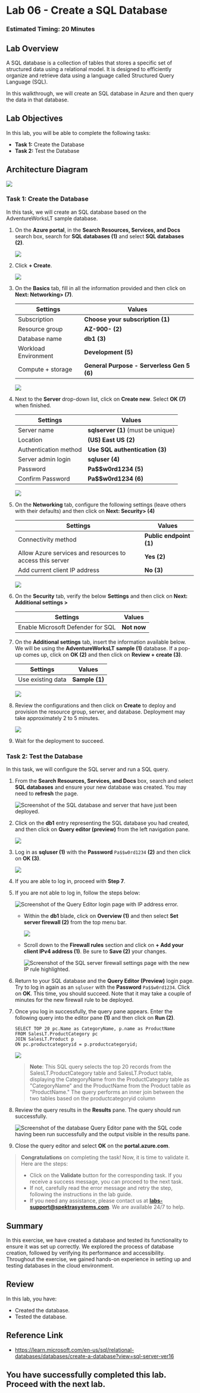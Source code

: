 # Lab 06 - Create a SQL Database

### Estimated Timing: 20 Minutes

## Lab Overview

A SQL database is a collection of tables that stores a specific set of structured data using a relational model. It is designed to efficiently organize and retrieve data using a language called Structured Query Language (SQL).

In this walkthrough, we will create an SQL database in Azure and then query the data in that database.

## Lab Objectives

In this lab, you will be able to complete the following tasks:

+ **Task 1:** Create the Database
+ **Task 2:** Test the Database

## Architecture Diagram

![](../images/az900lab06.PNG) 

### Task 1: Create the Database

In this task, we will create an SQL database based on the AdventureWorksLT sample database. 

1. On the **Azure portal**, in the **Search Resources, Services, and Docs** search box, search for **SQL databases (1)** and select **SQL databases (2)**. 

   ![](./images/az-900-63.png)

1. Click **+ Create**. 

   ![](./images/az-900-64.png)
   
1. On the **Basics** tab, fill in all the information provided and then click on **Next: Networking> (7)**.  

    | Settings | Values | 
    | --- | --- |
    | Subscription | **Choose your subscription (1)** |
    | Resource group | **AZ-900-<inject key="DeploymentID" enableCopy="false"/> (2)** |
    | Database name| **db1 (3)** |
    | Workload Environment| **Development (5)** |
    | Compute + storage| **General Purpose - Serverless Gen 5 (6)** |

    ![](./images/az-900-66.png)
    
1. Next to the **Server** drop-down list, click on **Create new**. Select **OK (7)** when finished.       

    | Settings | Values | 
    | --- | --- |
    | Server name | **sqlserver<inject key="DeploymentID" enableCopy="false"/> (1)** (must be unique) |
    | Location | **(US) East US (2)** |
    | Authentication method | **Use SQL authentication (3)** | 
    | Server admin login | **sqluser (4)** |
    | Password | **Pa$$w0rd1234 (5)** |
    | Confirm Password | **Pa$$w0rd1234 (6)** |

    ![](./images/az-900-65.png)    

1. On the **Networking** tab, configure the following settings (leave others with their defaults) and then click on **Next: Security> (4)**

    | Settings | Values | 
    | --- | --- |
    | Connectivity method | **Public endpoint (1)** |    
    | Allow Azure services and resources to access this server | **Yes (2)** |
    | Add current client IP address | **No (3)** |

    ![](./images/az-900-67.png)        

1. On the **Security** tab, verify the below **Settings** and then click on **Next: Additional settings >**
 
    | Settings | Values | 
    | --- | --- |
    | Enable Microsoft Defender for SQL| **Not now** |

1. On the **Additional settings** tab, insert the information available below. We will be using the **AdventureWorksLT** **sample (1)** database. If a pop-up comes up, click on **OK (2)** and then click on **Review + create (3)**.

    | Settings | Values | 
    | --- | --- |
    | Use existing data | **Sample (1)** |

    ![](./images/az-900-68.png)        

1. Review the configurations and then click on **Create** to deploy and provision the resource group, server, and database. Deployment may take approximately 2 to 5 minutes.

   ![](./images/az-900-69.png)

1. Wait for the deployment to succeed.

### Task 2: Test the Database

In this task, we will configure the SQL server and run a SQL query. 

1. From the **Search Resources, Services, and Docs** box, search and select **SQL databases** and ensure your new database was created. You may need to **refresh** the page.

    ![Screenshot of the SQL database and server that have just been deployed.](./images/az-900-70.png)

1. Click on the **db1** entry representing the SQL database you had created, and then click on **Query editor (preview)** from the left navigation pane.

   ![](./images/az-900-71.png)

1. Log in as **sqluser (1)** with the **Password** `Pa$$w0rd1234` **(2)** and then click on **OK (3)**.

   ![](./images/az-900-72.png)

1. If you are able to log in, proceed with **Step 7**.

1. If you are not able to log in, follow the steps below: 

    ![Screenshot of the Query Editor login page with IP address error.](../images/0503.png)
    
    - Within the **db1** blade, click on **Overview (1)** and then select **Set server firewall (2)** from the top menu bar.

      ![](./images/az-900-73.png)    

    - Scroll down to the **Firewall rules** section and click on **+ Add your client IPv4 address (1)**. Be sure to **Save (2)** your changes. 

      ![Screenshot of the SQL server firewall settings page with the new IP rule highlighted.](./images/az-900-74.png)

1. Return to your SQL database and the **Query Editor (Preview)** login page. Try to log in again as an `sqluser` with the **Password** `Pa$$w0rd1234`. Click on **OK**. This time, you should succeed. Note that it may take a couple of minutes for the new firewall rule to be deployed. 

1. Once you log in successfully, the query pane appears. Enter the following query into the editor pane **(1)** and then click on **Run (2)**.

    ```
    SELECT TOP 20 pc.Name as CategoryName, p.name as ProductName
    FROM SalesLT.ProductCategory pc
    JOIN SalesLT.Product p
    ON pc.productcategoryid = p.productcategoryid;
    ```

   ![](./images/az-900-75.png)    

    >**Note**: This SQL query selects the top 20 records from the SalesLT.ProductCategory table and SalesLT.Product table, displaying the CategoryName from the ProductCategory table as "CategoryName" and the ProductName from the Product table as "ProductName." The query performs an inner join between the two tables based on the productcategoryid column

1. Review the query results in the **Results** pane. The query should run successfully.

    ![Screenshot of the database Query Editor pane with the SQL code having been run successfully and the output visible in the results pane.](./images/az-900-76.png)

1. Close the query editor and select **OK** on the **portal.azure.com**.

> **Congratulations** on completing the task! Now, it is time to validate it. Here are the steps:
> - Click on the **Validate** button for the corresponding task. If you receive a success message, you can proceed to the next task. 
> - If not, carefully read the error message and retry the step, following the instructions in the lab guide.
> - If you need any assistance, please contact us at **labs-support@spektrasystems.com**. We are available 24/7 to help.

<validation step="3f6d725f-f26f-461d-a922-9f871108d2f1" />

## Summary
In this exercise, we have created a database and tested its functionality to ensure it was set up correctly. We explored the process of database creation, followed by verifying its performance and accessibility. Throughout the exercise, we gained hands-on experience in setting up and testing databases in the cloud environment.

## Review
In this lab, you have:
- Created the database.
- Tested the database.

## Reference Link

- https://learn.microsoft.com/en-us/sql/relational-databases/databases/create-a-database?view=sql-server-ver16
  
## You have successfully completed this lab. Proceed with the next lab.

